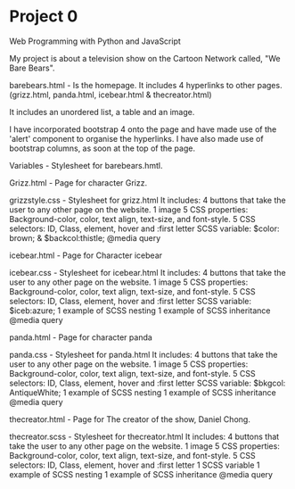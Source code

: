 # Project 0

Web Programming with Python and JavaScript

My project is about a television show on the Cartoon Network called, "We Bare Bears".

barebears.html - Is the homepage. It includes 4 hyperlinks to other pages. (grizz.html, panda.html, icebear.html & thecreator.html)

It includes an unordered list, a table and an image.

I have incorporated bootstrap 4 onto the page and have made use of the 'alert' component to organise the hyperlinks. I have also made use of bootstrap columns, as soon at the top of the page.

Variables - Stylesheet for barebears.hmtl.

Grizz.html - Page for character Grizz.

grizzstyle.css - Stylesheet for grizz.html
It includes: 4 buttons that take the user to any other page on the website.
1 image
5 CSS properties: Background-color, color, text align, text-size, and font-style.
5 CSS selectors: ID, Class, element, hover and :first letter
SCSS variable: $color: brown; & $backcol:thistle;
@media query

icebear.html - Page for Character icebear

icebear.css - Stylesheet for icebear.html
It includes: 4 buttons that take the user to any other page on the website.
1 image
5 CSS properties: Background-color, color, text align, text-size, and font-style.
5 CSS selectors: ID, Class, element, hover and :first letter
SCSS variable: $iceb:azure;
1 example of SCSS nesting
1 example of SCSS inheritance
@media query

panda.html - Page for character panda

panda.css - Stylesheet for panda.html
It includes: 4 buttons that take the user to any other page on the website.
1 image
5 CSS properties: Background-color, color, text align, text-size, and font-style.
5 CSS selectors: ID, Class, element, hover and :first letter
SCSS variable: $bkgcol: AntiqueWhite;
1 example of SCSS nesting
1 example of SCSS inheritance
@media query

thecreator.html - Page for The creator of the show, Daniel Chong.

thecreator.scss - Stylesheet for thecreator.html
It includes: 4 buttons that take the user to any other page on the website.
1 image
5 CSS properties: Background-color, color, text align, text-size, and font-style.
5 CSS selectors: ID, Class, element, hover and :first letter
1 SCSS variable
1 example of SCSS nesting
1 example of SCSS inheritance
@media query
